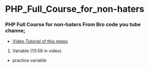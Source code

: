# PHP_Full_Course_for_non-haters
### PHP Full Course for non-haters From Bro code you tube channe;
- [Video Tutorial of this reppo](https://youtu.be/zZ6vybT1HQs?si=Tduc5vDxj-vLaZMG)
1. Variable (13:58 in video)
- practice variable